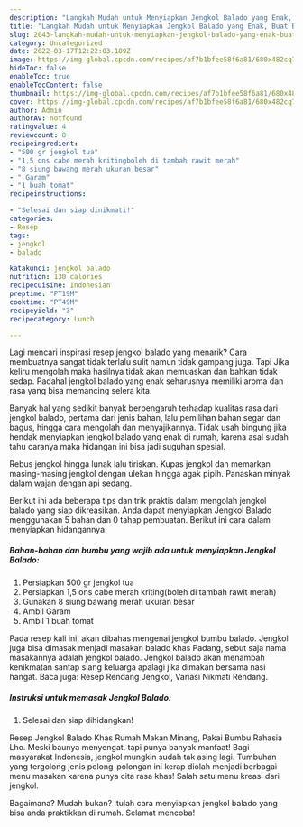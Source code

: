 ```yaml
---
description: "Langkah Mudah untuk Menyiapkan Jengkol Balado yang Enak, Buat Buka Puasa Bisa Manjain Lidah"
title: "Langkah Mudah untuk Menyiapkan Jengkol Balado yang Enak, Buat Buka Puasa Bisa Manjain Lidah"
slug: 2043-langkah-mudah-untuk-menyiapkan-jengkol-balado-yang-enak-buat-buka-puasa-bisa-manjain-lidah
category: Uncategorized
date: 2022-03-17T12:22:03.189Z
image: https://img-global.cpcdn.com/recipes/af7b1bfee58f6a81/680x482cq70/jengkol-balado-foto-resep-utama.jpg
hideToc: false
enableToc: true
enableTocContent: false
thumbnail: https://img-global.cpcdn.com/recipes/af7b1bfee58f6a81/680x482cq70/jengkol-balado-foto-resep-utama.jpg
cover: https://img-global.cpcdn.com/recipes/af7b1bfee58f6a81/680x482cq70/jengkol-balado-foto-resep-utama.jpg
author: Admin
authorAv: notfound
ratingvalue: 4
reviewcount: 8
recipeingredient:
- "500 gr jengkol tua"
- "1,5 ons cabe merah kritingboleh di tambah rawit merah"
- "8 siung bawang merah ukuran besar"
- " Garam"
- "1 buah tomat"
recipeinstructions:

- "Selesai dan siap dinikmati!"
categories:
- Resep
tags:
- jengkol
- balado

katakunci: jengkol balado 
nutrition: 130 calories
recipecuisine: Indonesian
preptime: "PT19M"
cooktime: "PT49M"
recipeyield: "3"
recipecategory: Lunch

---
```



Lagi mencari inspirasi resep jengkol balado yang menarik? Cara membuatnya sangat tidak terlalu sulit namun tidak gampang juga. Tapi Jika keliru mengolah maka hasilnya tidak akan memuaskan dan bahkan tidak sedap. Padahal jengkol balado yang enak seharusnya memiliki aroma dan rasa yang bisa memancing selera kita.


Banyak hal yang sedikit banyak berpengaruh terhadap kualitas rasa dari jengkol balado, pertama dari jenis bahan, lalu pemilihan bahan segar dan bagus, hingga cara mengolah dan menyajikannya. Tidak usah bingung jika hendak menyiapkan jengkol balado yang enak di rumah, karena asal sudah tahu caranya maka hidangan ini bisa jadi suguhan spesial.

Rebus jengkol hingga lunak lalu tiriskan. Kupas jengkol dan memarkan masing-masing jengkol dengan ulekan hingga agak pipih. Panaskan minyak dalam wajan dengan api sedang.


Berikut ini ada beberapa tips dan trik praktis dalam mengolah jengkol balado yang siap dikreasikan. Anda dapat menyiapkan Jengkol Balado menggunakan 5 bahan dan 0 tahap pembuatan. Berikut ini cara dalam menyiapkan hidangannya.

<!--inarticleads1-->

##### Bahan-bahan dan bumbu yang wajib ada untuk menyiapkan Jengkol Balado:

1. Persiapkan 500 gr jengkol tua
1. Persiapkan 1,5 ons cabe merah kriting(boleh di tambah rawit merah)
1. Gunakan 8 siung bawang merah ukuran besar
1. Ambil  Garam
1. Ambil 1 buah tomat


Pada resep kali ini, akan dibahas mengenai jengkol bumbu balado. Jengkol juga bisa dimasak menjadi masakan balado khas Padang, sebut saja nama masakannya adalah jengkol balado. Jengkol balado akan menambah kenikmatan santap siang keluarga apalagi jika dimakan bersama nasi hangat. Baca juga: Resep Rendang Jengkol, Variasi Nikmati Rendang. 

<!--inarticleads2-->

##### Instruksi untuk memasak Jengkol Balado:


1. Selesai dan siap dihidangkan!

Resep Jengkol Balado Khas Rumah Makan Minang, Pakai Bumbu Rahasia Lho. Meski baunya menyengat, tapi punya banyak manfaat! Bagi masyarakat Indonesia, jengkol mungkin sudah tak asing lagi. Tumbuhan yang tergolong jenis polong-polongan ini kerap diolah menjadi berbagai menu masakan karena punya cita rasa khas! Salah satu menu kreasi dari jengkol. 

Bagaimana? Mudah bukan? Itulah cara menyiapkan jengkol balado yang bisa anda praktikkan di rumah. Selamat mencoba!
